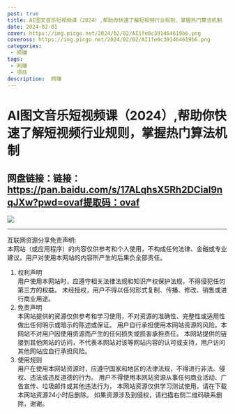 ```yaml
---
post: true
title: AI图文音乐短视频课（2024）,帮助你快速了解短视频行业规则，掌握热门算法机制
date: 2024-02-01
cover: https://img.picgo.net/2024/02/02/AI1fe0c391464619b6.png
coveross: https://img.picgo.net/2024/02/02/AI1fe0c391464619b6.png
categories:
 - 网赚
tags:
 - 网赚
 - 项目
description:  网赚
---
```

# AI图文音乐短视频课（2024）,帮助你快速了解短视频行业规则，掌握热门算法机制

## 网盘链接：链接：https://pan.baidu.com/s/17ALqhsX5Rh2DCial9nqJXw?pwd=ovaf提取码：ovaf  

![](https://img.picgo.net/2024/02/02/AI1fe0c391464619b6.png)

---
互联网资源分享免责声明:  
本网站（或应用程序）的内容仅供参考和个人使用，不构成任何法律、金融或专业建议。用户对使用本网站的内容所产生的后果负全部责任。
1. 权利声明  
用户使用本网站时，应遵守相关法律法规和知识产权保护法规，不得侵犯任何第三方的权益。
未经授权，用户不得以任何形式复制、传播、修改、销售或进行商业用途。
2. 免责声明  
本网站提供的资源仅供参考和学习使用，不对资源的准确性、完整性或适用性做出任何明示或暗示的陈述或保证。
用户自行承担使用本网站资源的风险。本网站不对用户因使用资源而产生的任何损失或损害承担责任。
本网站提供的链接到其他网站的访问，不代表本网站对该等网站内容的认可或支持，用户访问其他网站应自行承担风险。
3. 使用规则  
用户在使用本网站资源时，应遵守国家和地区的法律法规，不得进行非法、侵权、违法或违反道德的行为。
用户不得使用本网站资源从事任何商业活动、广告宣传、垃圾邮件或其他违法行为，
本网站资源仅供学习测试使用，请在下载本网站资源24小时后删除。
如果资源涉及到侵权，请扫描右侧二维码联系删除，谢谢。
